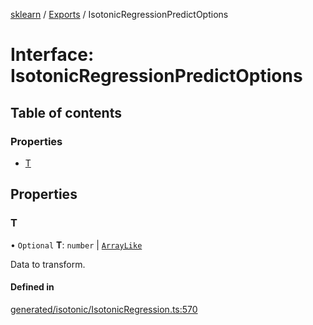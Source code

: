 [sklearn](../readme.md) / [Exports](../modules.md) / IsotonicRegressionPredictOptions

# Interface: IsotonicRegressionPredictOptions

## Table of contents

### Properties

- [T](IsotonicRegressionPredictOptions.md#t)

## Properties

### T

• `Optional` **T**: `number` \| [`ArrayLike`](../modules.md#arraylike)

Data to transform.

#### Defined in

[generated/isotonic/IsotonicRegression.ts:570](https://github.com/transitive-bullshit/scikit-learn-ts/blob/367336a/packages/sklearn/src/generated/isotonic/IsotonicRegression.ts#L570)
